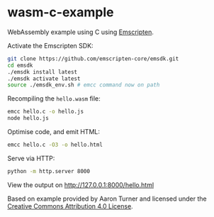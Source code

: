 # wasm-c-example

WebAssembly example using C using [Emscripten](https://emscripten.org/).

Activate the Emscripten SDK:

```bash
git clone https://github.com/emscripten-core/emsdk.git
cd emsdk
./emsdk install latest
./emsdk activate latest
source ./emsdk_env.sh # emcc command now on path
```

Recompiling the `hello.wasm` file:

```bash
emcc hello.c -o hello.js
node hello.js
```

Optimise code, and emit HTML:

```bash
emcc hello.c -O3 -o hello.html
```

Serve via HTTP:

```bash
python -m http.server 8000
```

View the output on http://127.0.0.1:8000/hello.html

Based on example provided by Aaron Turner and licensed under the
[Creative Commons Attribution 4.0 License](https://creativecommons.org/licenses/by/4.0/).